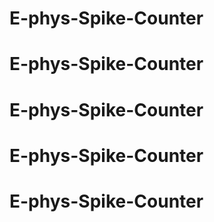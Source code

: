 # E-phys-Spike-Counter
# E-phys-Spike-Counter
# E-phys-Spike-Counter
# E-phys-Spike-Counter
# E-phys-Spike-Counter
